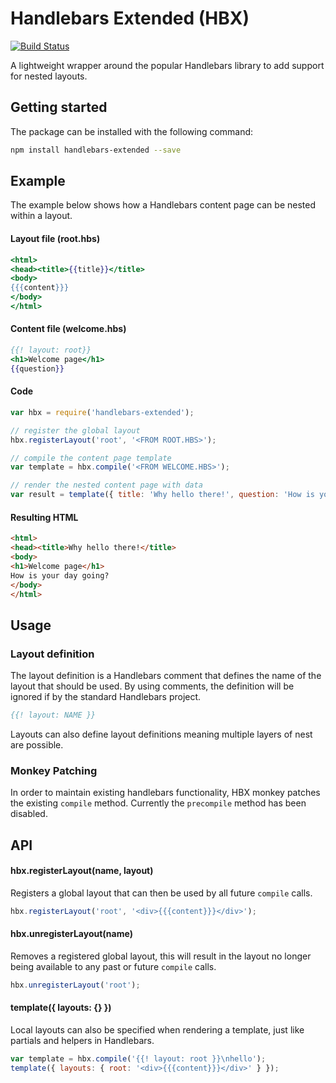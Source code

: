 # Handlebars Extended (HBX)

[![Build Status](https://travis-ci.org/sandcastle/handlebars-extended.svg)](https://travis-ci.org/sandcastle/handlebars-extended)

A lightweight wrapper around the popular Handlebars library to add support
for nested layouts.


## Getting started

The package can be installed with the following command:

```sh
npm install handlebars-extended --save
```


## Example

The example below shows how a Handlebars content page can be nested within a layout.

#### Layout file (root.hbs)

```hbs
<html>
<head><title>{{title}}</title>
<body>
{{{content}}}
</body>
</html>
```

#### Content file (welcome.hbs)

```hbs
{{! layout: root}}
<h1>Welcome page</h1>
{{question}}
```

#### Code

```js
var hbx = require('handlebars-extended');

// register the global layout
hbx.registerLayout('root', '<FROM ROOT.HBS>');

// compile the content page template
var template = hbx.compile('<FROM WELCOME.HBS>');

// render the nested content page with data
var result = template({ title: 'Why hello there!', question: 'How is your day going?' });
```

#### Resulting HTML

```html
<html>
<head><title>Why hello there!</title>
<body>
<h1>Welcome page</h1>
How is your day going?
</body>
</html>
```


## Usage

### Layout definition

The layout definition is a Handlebars comment that defines the name of the layout
that should be used. By using comments, the definition will be ignored if by the 
standard Handlebars project. 

```hbs
{{! layout: NAME }}
```

Layouts can also define layout definitions meaning multiple layers of nest are possible.

### 


### Monkey Patching

In order to maintain existing handlebars functionality, HBX monkey patches the
existing `compile` method. Currently the `precompile` method has been disabled.


## API

#### hbx.registerLayout(name, layout)

Registers a global layout that can then be used by all future `compile` calls.

```js
hbx.registerLayout('root', '<div>{{{content}}}</div>');
```

#### hbx.unregisterLayout(name)

Removes a registered global layout, this will result in the layout no longer being available
to any past or future `compile` calls.

```js
hbx.unregisterLayout('root');
```

#### template({ layouts: {} }) 

Local layouts can also be specified when rendering a template, just like partials and helpers
in Handlebars.

```js
var template = hbx.compile('{{! layout: root }}\nhello');
template({ layouts: { root: '<div>{{{content}}}</div>' } });
```
